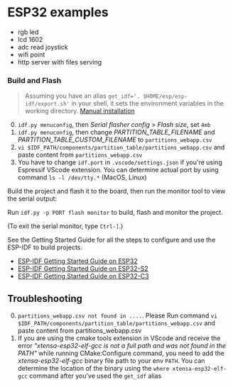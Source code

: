 # ESP32 examples
- rgb led
- lcd 1602 
- adc read joystick
- wifi point
- http server with files serving

### Build and Flash

> Assuming you have an alias `get_idf='. $HOME/esp/esp-idf/export.sh'` in your shell, it sets the environment variables in the working directory.
> [Manual installation](https://docs.espressif.com/projects/esp-idf/en/latest/esp32/get-started/linux-macos-setup.html#step-2-get-esp-idf)

0. `idf.py menuconfig`, then *Serial flasher config* > *Flash size*, set `4mb`
1. `idf.py menuconfig`, then change *PARTITION_TABLE_FILENAME* and *PARTITION_TABLE_CUSTOM_FILENAME* to `partitions_webapp.csv`
2. `vi $IDF_PATH/components/partition_table/partitions_webapp.csv` and paste content from `partitions_webapp.csv`
3. You have to change `idf.port` in `.vscode/settings.json` if you're using Espressif VScode extension. You can determine actual port by using command `ls -l /dev/tty.*` (MacOS, Linux)


Build the project and flash it to the board, then run the monitor tool to view the serial output:

Run `idf.py -p PORT flash monitor` to build, flash and monitor the project.

(To exit the serial monitor, type ``Ctrl-]``.)

See the Getting Started Guide for all the steps to configure and use the ESP-IDF to build projects.

* [ESP-IDF Getting Started Guide on ESP32](https://docs.espressif.com/projects/esp-idf/en/latest/esp32/get-started/index.html)
* [ESP-IDF Getting Started Guide on ESP32-S2](https://docs.espressif.com/projects/esp-idf/en/latest/esp32s2/get-started/index.html)
* [ESP-IDF Getting Started Guide on ESP32-C3](https://docs.espressif.com/projects/esp-idf/en/latest/esp32c3/get-started/index.html)

## Troubleshooting

0. `partitions_webapp.csv not found in ....`. Please Run command `vi $IDF_PATH/components/partition_table/partitions_webapp.csv` and paste content from partitions_webapp.csv
1. If you are using the cmake tools extension in VScode and receive the error *"xtensa-esp32-elf-gcc is not a full path and was not found in the PATH"* while running CMake:Configure command, you need to add the *xtensa-esp32-elf-gcc* binary file path to your env `PATH`. You can determine the location of the binary using the `where xtensa-esp32-elf-gcc` command after you've used the `get_idf` alias
